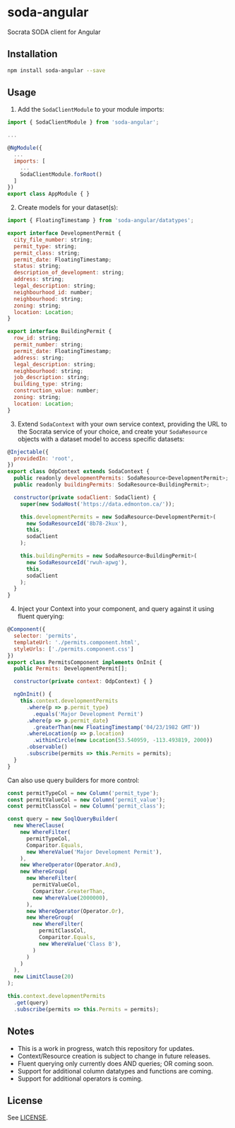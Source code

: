 # soda-angular
Socrata SODA client for Angular

## Installation

```bash
npm install soda-angular --save
```

## Usage

1. Add the `SodaClientModule` to your module imports:

```js
import { SodaClientModule } from 'soda-angular';

...

@NgModule({
  ...
  imports: [
    ...
    SodaClientModule.forRoot()
  ]
})
export class AppModule { }
```

2. Create models for your dataset(s):

```js
import { FloatingTimestamp } from 'soda-angular/datatypes';

export interface DevelopmentPermit {
  city_file_number: string;
  permit_type: string;
  permit_class: string;
  permit_date: FloatingTimestamp;
  status: string;
  description_of_development: string;
  address: string;
  legal_description: string;
  neighbourhood_id: number;
  neighbourhood: string;
  zoning: string;
  location: Location;
}

export interface BuildingPermit {
  row_id: string;
  permit_number: string;
  permit_date: FloatingTimestamp;
  address: string;
  legal_description: string;
  neighbourhood: string;
  job_description: string;
  building_type: string;
  construction_value: number;
  zoning: string;
  location: Location;
}
```

3. Extend `SodaContext` with your own service context, providing the URL to the Socrata service of your choice,
and create your `SodaResource` objects with a dataset model to access specific datasets:

```js
@Injectable({
  providedIn: 'root',
})
export class OdpContext extends SodaContext {
  public readonly developmentPermits: SodaResource<DevelopmentPermit>;
  public readonly buildingPermits: SodaResource<BuildingPermit>;

  constructor(private sodaClient: SodaClient) {
    super(new SodaHost('https://data.edmonton.ca/'));

    this.developmentPermits = new SodaResource<DevelopmentPermit>(
      new SodaResourceId('8b78-2kux'),
      this,
      sodaClient
    );

    this.buildingPermits = new SodaResource<BuildingPermit>(
      new SodaResourceId('rwuh-apwg'),
      this,
      sodaClient
    );
  }
}
```

4. Inject your Context into your component, and query against it using fluent querying:

```js
@Component({
  selector: 'permits',
  templateUrl: './permits.component.html',
  styleUrls: ['./permits.component.css']
})
export class PermitsComponent implements OnInit {
  public Permits: DevelopmentPermit[];

  constructor(private context: OdpContext) { }

  ngOnInit() {
    this.context.developmentPermits
      .where(p => p.permit_type)
        .equals('Major Development Permit')
      .where(p => p.permit_date)
        .greaterThan(new FloatingTimestamp('04/23/1982 GMT'))
      .whereLocation(p => p.location)
        .withinCircle(new Location(53.540959, -113.493819, 2000))
      .observable()
      .subscribe(permits => this.Permits = permits);
  }
}
```

Can also use query builders for more control:

```js
const permitTypeCol = new Column('permit_type');
const permitValueCol = new Column('permit_value');
const permitClassCol = new Column('permit_class');

const query = new SoqlQueryBuilder(
  new WhereClause(
    new WhereFilter(
      permitTypeCol,
      Comparitor.Equals,
      new WhereValue('Major Development Permit'),
    ),
    new WhereOperator(Operator.And),
    new WhereGroup(
      new WhereFilter(
        permitValueCol,
        Comparitor.GreaterThan,
        new WhereValue(2000000),
      ),
      new WhereOperator(Operator.Or),
      new WhereGroup(
        new WhereFilter(
          permitClassCol,
          Comparitor.Equals,
          new WhereValue('Class B'),
        )
      )
    )
  ),
  new LimitClause(20)
);

this.context.developmentPermits
  .get(query)
  .subscribe(permits => this.Permits = permits);
```

## Notes
* This is a work in progress, watch this repository for updates.
* Context/Resource creation is subject to change in future releases.
* Fluent querying only currently does AND queries; OR coming soon.
* Support for additional column datatypes and functions are coming.
* Support for additional operators is coming.

## License

See [LICENSE](https://github.com/Daveography/soda-angular/blob/master/LICENSE).
